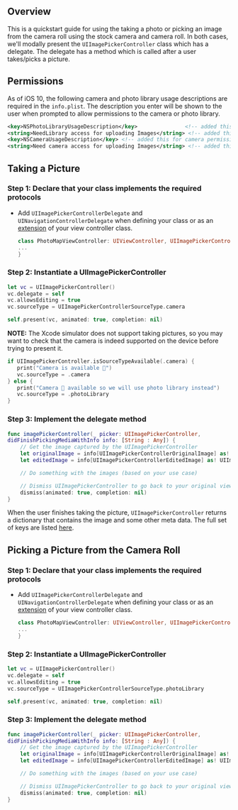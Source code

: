 ## Overview

This is a quickstart guide for using the taking a photo or picking an image from the camera roll using the stock camera and camera roll. In both cases, we'll modally present the `UIImagePickerController` class which has a delegate. The delegate has a method which is called after a user takes/picks a picture.

## Permissions
As of iOS 10, the following camera and photo library usage descriptions are required in the `info.plist`. The description you enter will be shown to the user when prompted to allow permissions to the camera or photo library.

```xml
<key>NSPhotoLibraryUsageDescription</key>               <!-- added this for photo library permission -->
<string>NeedLibrary access for uploading Images</string> <!-- added this for photo library permission -->
<key>NSCameraUsageDescription</key> <!-- added this for camera permission -->
<string>Need camera access for uploading Images</string> <!-- added this for camera permission -->
```

## Taking a Picture

### Step 1: Declare that your class implements the required protocols
- Add `UIImagePickerControllerDelegate` and `UINavigationControllerDelegate` when defining your class or as an [extension](https://developer.apple.com/library/content/documentation/Swift/Conceptual/Swift_Programming_Language/Extensions.html) of your view controller class.

    ```swift
    class PhotoMapViewController: UIViewController, UIImagePickerControllerDelegate, UINavigationControllerDelegate {
    ...
    }
    ```

### Step 2: Instantiate a UIImagePickerController

```swift
let vc = UIImagePickerController()
vc.delegate = self
vc.allowsEditing = true
vc.sourceType = UIImagePickerControllerSourceType.camera

self.present(vc, animated: true, completion: nil)
```

**NOTE:** The Xcode simulator does not support taking pictures, so you may want to check that the camera is indeed supported on the device before trying to present it.

```swift
if UIImagePickerController.isSourceTypeAvailable(.camera) {
   print("Camera is available 📸")
   vc.sourceType = .camera
} else {
   print("Camera 🚫 available so we will use photo library instead")
   vc.sourceType = .photoLibrary
}
```

### Step 3: Implement the delegate method

```swift
func imagePickerController(_ picker: UIImagePickerController, 
didFinishPickingMediaWithInfo info: [String : Any]) {
    // Get the image captured by the UIImagePickerController
    let originalImage = info[UIImagePickerControllerOriginalImage] as! UIImage
    let editedImage = info[UIImagePickerControllerEditedImage] as! UIImage

    // Do something with the images (based on your use case)

    // Dismiss UIImagePickerController to go back to your original view controller
    dismiss(animated: true, completion: nil)
}
```

When the user finishes taking the picture, `UIImagePickerController` returns a dictionary that contains the image and some other meta data. The full set of keys are listed [here](https://developer.apple.com/library/prerelease/ios/documentation/UIKit/Reference/UIImagePickerControllerDelegate_Protocol/index.html#//apple_ref/doc/constant_group/Editing_Information_Keys).

## Picking a Picture from the Camera Roll

### Step 1: Declare that your class implements the required protocols
- Add `UIImagePickerControllerDelegate` and `UINavigationControllerDelegate` when defining your class or as an [extension](https://developer.apple.com/library/content/documentation/Swift/Conceptual/Swift_Programming_Language/Extensions.html) of your view controller class.

    ```swift
    class PhotoMapViewController: UIViewController, UIImagePickerControllerDelegate, UINavigationControllerDelegate {
    ...
    }
    ```

### Step 2: Instantiate a UIImagePickerController

```swift
let vc = UIImagePickerController()
vc.delegate = self
vc.allowsEditing = true
vc.sourceType = UIImagePickerControllerSourceType.photoLibrary

self.present(vc, animated: true, completion: nil)
```

### Step 3: Implement the delegate method

```swift
func imagePickerController(_ picker: UIImagePickerController, 
didFinishPickingMediaWithInfo info: [String : Any]) {
    // Get the image captured by the UIImagePickerController
    let originalImage = info[UIImagePickerControllerOriginalImage] as! UIImage
    let editedImage = info[UIImagePickerControllerEditedImage] as! UIImage

    // Do something with the images (based on your use case)

    // Dismiss UIImagePickerController to go back to your original view controller
    dismiss(animated: true, completion: nil)
}
```